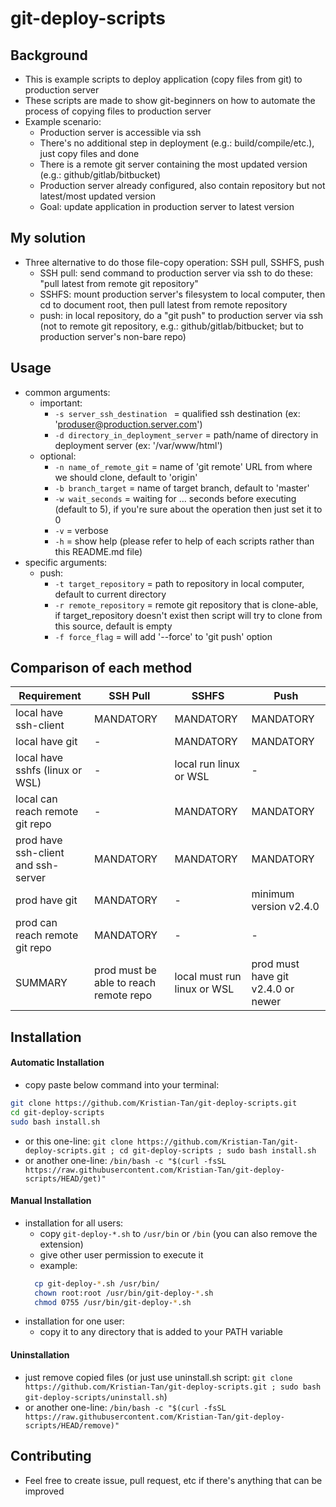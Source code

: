 # git-deploy-scripts


## Background

- This is example scripts to deploy application (copy files from git) to production server
- These scripts are made to show git-beginners on how to automate the process of copying files to production server
- Example scenario:
  - Production server is accessible via ssh
  - There's no additional step in deployment (e.g.: build/compile/etc.), just copy files and done
  - There is a remote git server containing the most updated version (e.g.: github/gitlab/bitbucket)
  - Production server already configured, also contain repository but not latest/most updated version
  - Goal: update application in production server to latest version


## My solution

- Three alternative to do those file-copy operation: SSH pull, SSHFS, push
  - SSH pull: send command to production server via ssh to do these: "pull latest from remote git repository"
  - SSHFS: mount production server's filesystem to local computer, then cd to document root, then pull latest from remote repository
  - push: in local repository, do a "git push" to production server via ssh (not to remote git repository, e.g.: github/gitlab/bitbucket; but to production server's non-bare repo)


## Usage

- common arguments:
  - important:
    - `-s server_ssh_destination ` = qualified ssh destination (ex: 'produser@production.server.com')
    - `-d directory_in_deployment_server` = path/name of directory in deployment server (ex: '/var/www/html')
  - optional:
    - `-n name_of_remote_git` = name of 'git remote' URL from where we should clone, default to 'origin'
    - `-b branch_target` = name of target branch, default to 'master'
    - `-w wait_seconds` = waiting for ... seconds before executing (default to 5), if you're sure about the operation then just set it to 0
    - `-v` = verbose
    - `-h` = show help (please refer to help of each scripts rather than this README.md file)
- specific arguments:
  - push:
    - `-t target_repository` = path to repository in local computer, default to current directory
    - `-r remote_repository` = remote git repository that is clone-able, if target_repository doesn't exist then script will try to clone from this source, default is empty
    - `-f force_flag` = will add '--force' to 'git push' option


## Comparison of each method

| Requirement                          | SSH Pull                                | SSHFS                        | Push                                |
| ------------------------------------ | --------------------------------------- | ---------------------------- | ----------------------------------- |
| local have ssh-client                | MANDATORY                               | MANDATORY                    | MANDATORY                           |
| local have git                       | -                                       | MANDATORY                    | MANDATORY                           |
| local have sshfs (linux or WSL)      | -                                       | local run linux or WSL       | -                                   |
| local can reach remote git repo      | -                                       | MANDATORY                    | MANDATORY                           |
| prod have ssh-client and ssh-server  | MANDATORY                               | MANDATORY                    | MANDATORY                           |
| prod have git                        | MANDATORY                               | -                            | minimum version v2.4.0              |
| prod can reach remote git repo       | MANDATORY                               | -                            | -                                   |
| SUMMARY                              | prod must be able to reach remote repo  | local must run linux or WSL  | prod must have git v2.4.0 or newer  |


## Installation

#### Automatic Installation

- copy paste below command into your terminal:
```bash
git clone https://github.com/Kristian-Tan/git-deploy-scripts.git
cd git-deploy-scripts
sudo bash install.sh
```
- or this one-line: ```git clone https://github.com/Kristian-Tan/git-deploy-scripts.git ; cd git-deploy-scripts ; sudo bash install.sh```
- or another one-line: ```/bin/bash -c "$(curl -fsSL https://raw.githubusercontent.com/Kristian-Tan/git-deploy-scripts/HEAD/get)"```

#### Manual Installation

- installation for all users:
  - copy `git-deploy-*.sh` to `/usr/bin` or `/bin` (you can also remove the extension)
  - give other user permission to execute it
  - example:
  ```bash
    cp git-deploy-*.sh /usr/bin/
    chown root:root /usr/bin/git-deploy-*.sh
    chmod 0755 /usr/bin/git-deploy-*.sh
  ```
- installation for one user:
  - copy it to any directory that is added to your PATH variable

#### Uninstallation

- just remove copied files (or just use uninstall.sh script: ```git clone https://github.com/Kristian-Tan/git-deploy-scripts.git ; sudo bash git-deploy-scripts/uninstall.sh```)
- or another one-line: ```/bin/bash -c "$(curl -fsSL https://raw.githubusercontent.com/Kristian-Tan/git-deploy-scripts/HEAD/remove)"```

## Contributing

- Feel free to create issue, pull request, etc if there's anything that can be improved
